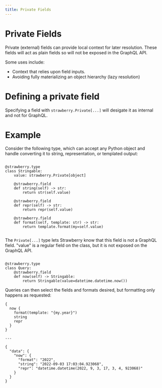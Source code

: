 ```yaml
---
title: Private Fields
---
```


# Private Fields

Private (external) fields can provide local context for later resolution.
These fields will act as plain fields so will not be exposed in the GraphQL 
API.

Some uses include:

- Context that relies upon field inputs.
- Avoiding fully materializing an object hierarchy (lazy resolution)

# Defining a private field

Specifying a field with `strawberry.Private[...]` will desigate it as 
internal and not for GraphQL.


# Example

Consider the following type, which can accept any Python object and handle
converting it to string, representation, or templated output:

```

@strawberry.type
class Stringable:
    value: strawberry.Private[object]

    @strawberry.field
    def string(self) -> str:
        return str(self.value)

    @strawberry.field
    def repr(self) -> str:
        return repr(self.value)

    @strawberry.field
    def format(self, template: str) -> str:
        return template.format(my=self.value)
        
```

The `Private[...]` type lets Strawberry know that this field is not 
a GraphQL field. "value" is a regular field on the class, but it is not 
exposed on the GraphQL API.

```

@strawberry.type
class Query:
    @strawberry.field
    def now(self) -> Stringable:
        return Stringable(value=datetime.datetime.now())

```

Queries can then select the fields and formats desired, but formatting only
happens as requested:

```graphql+json
{
  now {
    format(template: "{my.year}")
    string
    repr
  }
}

---

{
  "data": {
    "now": {
      "format": "2022",
      "string": "2022-09-03 17:03:04.923068",
      "repr": "datetime.datetime(2022, 9, 3, 17, 3, 4, 923068)"
    }
  }
}
```
